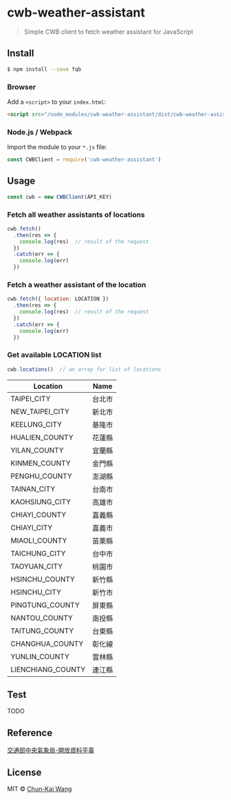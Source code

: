 # cwb-weather-assistant

> Simple CWB client to fetch weather assistant for JavaScript

## Install

```sh
$ npm install --save fqb
```

### Browser

Add a `<script>` to your `index.html`:

```html
<script src="/node_modules/cwb-weather-assistant/dist/cwb-weather-assistant.min.js"></script>
```

### Node.js / Webpack

Import the module to your `*.js` file:

```js
const CWBClient = require('cwb-weather-assistant')
```

## Usage

```js
const cwb = new CWBClient(API_KEY)
```

### Fetch all weather assistants of locations

```js
cwb.fetch()
  .then(res => {
    console.log(res)  // result of the request
  })
  .catch(err => {
    console.log(err)
  })
```

### Fetch a weather assistant of the location

```js
cwb.fetch({ location: LOCATION })
  .then(res => {
    console.log(res)  // result of the request
  })
  .catch(err => {
    console.log(err)
  })

```

### Get available LOCATION list

```js
cwb.locations()  // an array for list of locations
```

| Location           | Name  |
| ------------------ |:-----:|
| TAIPEI_CITY        | 台北市 |
| NEW_TAIPEI_CITY    | 新北市 |
| KEELUNG_CITY       | 基隆市 |
| HUALIEN_COUNTY     | 花蓮縣 |
| YILAN_COUNTY       | 宜蘭縣 |
| KINMEN_COUNTY      | 金門縣 |
| PENGHU_COUNTY      | 澎湖縣 |
| TAINAN_CITY        | 台南市 |
| KAOHSIUNG_CITY     | 高雄市 |
| CHIAYI_COUNTY      | 嘉義縣 |
| CHIAYI_CITY        | 嘉義市 |
| MIAOLI_COUNTY      | 苗栗縣 |
| TAICHUNG_CITY      | 台中市 |
| TAOYUAN_CITY       | 桃園市 |
| HSINCHU_COUNTY     | 新竹縣 |
| HSINCHU_CITY       | 新竹市 |
| PINGTUNG_COUNTY    | 屏東縣 |
| NANTOU_COUNTY      | 南投縣 |
| TAITUNG_COUNTY     | 台東縣 |
| CHANGHUA_COUNTY    | 彰化線 |
| YUNLIN_COUNTY      | 雲林縣 |
| LIENCHIANG_COUNTY  | 連江縣 |

## Test

TODO

## Reference

[交通部中央氣象局-開放資料平臺](http://opendata.cwb.gov.tw)

## License

MIT © [Chun-Kai Wang](https://github.com/chunkai1312)

